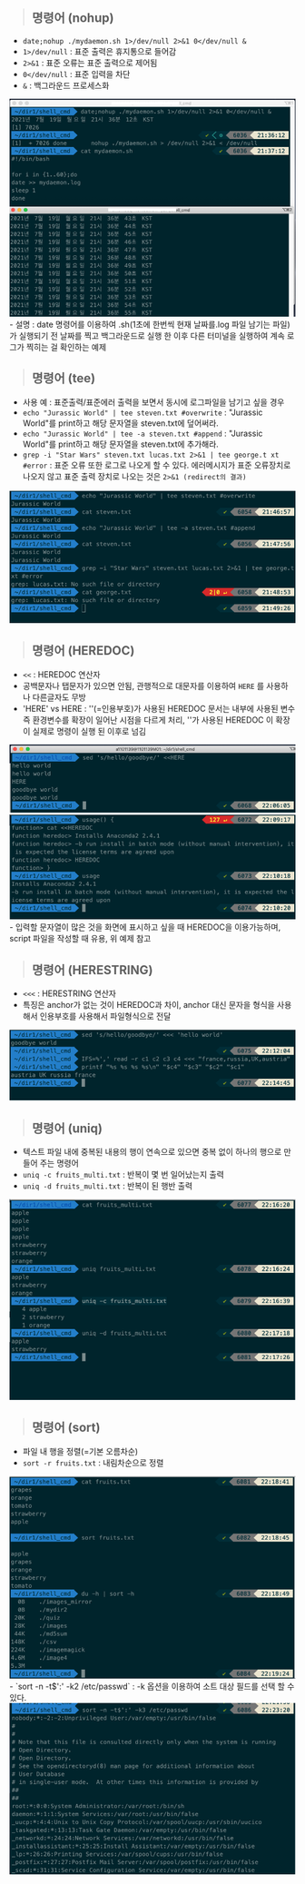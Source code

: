 > ## 명령어 (nohup)
- `date;nohup ./mydaemon.sh 1>/dev/null 2>&1 0</dev/null &`
- `1>/dev/null` : 표준 출력은 휴지통으로 들어감
- `2>&1` : 표준 오류는 표준 출력으로 제어됨
- `0</dev/null` : 표준 입력을 차단 
- `&` : 백그라운드 프로세스화
<img src="./image/6.유틸리티/1.nohup.png"/>
- 설명 : date 명령어를 이용하여 .sh(1초에 한번씩 현재 날짜를.log 파일 남기는 파일)가 실행되기 전 날짜를 찍고 백그라운드로 실행 한 이후 다른 터미널을 실행하여 계속 로그가 찍히는 걸 확인하는 예제

> ## 명령어 (tee)
- 사용 예 : 표준출력/표준에러 출력을 보면서 동시에 로그파일을 남기고 싶을 경우
- `echo "Jurassic World" | tee steven.txt #overwrite` : "Jurassic World"를 print하고 해당 문자열을 steven.txt에 덮어써라.
- `echo "Jurassic World" | tee -a steven.txt #append` : "Jurassic World"를 print하고 해당 문자열을 steven.txt에 추가해라.
- `grep -i "Star Wars" steven.txt lucas.txt 2>&1 | tee george.t
xt #error` : 표준 오류 또한 로그로 나오게 할 수 있다. 에러메시지가 표준 오류장치로 나오지 않고 표준 출력 장치로 나오는 것은 `2>&1 (redirect의 결과)` 
<img src="./image/6.유틸리티/2.tee.png"/>

> ## 명령어 (HEREDOC)
- `<<` : HEREDOC 연산자
- 공백문자나 탭문자가 있으면 안됨, 관행적으로 대문자를 이용하여 `HERE` 를 사용하나 다른글자도 무방
- 'HERE' vs HERE : ''(=인용부호)가 사용된 HEREDOC 문서는 내부에 사용된 변수 즉 환경변수를 확장이 일어난 시점을 다르게 처리, ''가 사용된 HEREDOC 이 확장이 실제로 명령이 실행 된 이후로 넘김
<img src="./image/6.유틸리티/3.heredoc.png"/>
<img src="./image/6.유틸리티/3.heredoc_2.png"/>
- 입력할 문자열이 많은 것을 화면에 표시하고 싶을 때 HEREDOC을 이용가능하며, script 파일을 작성할 때 유용, 위 예제 참고

> ## 명령어 (HERESTRING)
- `<<<` : HERESTRING 연산자
- 특징은 anchor가 없는 것이 HEREDOC과 차이, anchor 대신 문자을 형식을 사용해서 인용부호를 사용해서 파일형식으로 전달
<img src="./image/6.유틸리티/4.herestring.png"/>

> ## 명령어 (uniq)
- 텍스트 파일 내에 중복된 내용의 행이 연속으로 있으면 중복 없이 하나의 행으로 만들어 주는 명령어
- `uniq -c fruits_multi.txt` : 반복이 몇 번 일어났는지 출력
- `uniq -d fruits_multi.txt` : 반복이 된 행반 출력
<img src="./image/6.유틸리티/5.uniq.png"/>

> ## 명령어 (sort)
- 파일 내 행을 정렬(=기본 오름차순)
- `sort -r fruits.txt` : 내림차순으로 정렬
<img src="./image/6.유틸리티/6.sort.png"/>
- `sort -n -t$':' -k2 /etc/passwd` : -k 옵션을 이용하여 소트 대상 필드를 선택 할 수 있다.
<img src="./image/6.유틸리티/6.sort_2.png"/>